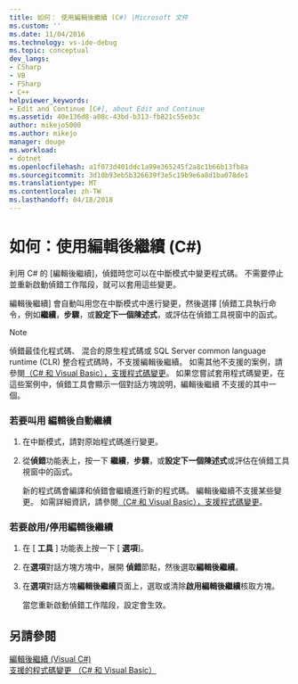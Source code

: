 ```yaml
---
title: 如何： 使用編輯後繼續 (C#) |Microsoft 文件
ms.custom: ''
ms.date: 11/04/2016
ms.technology: vs-ide-debug
ms.topic: conceptual
dev_langs:
- CSharp
- VB
- FSharp
- C++
helpviewer_keywords:
- Edit and Continue [C#], about Edit and Continue
ms.assetid: 40e136d8-a08c-43bd-b313-fb821c55eb3c
author: mikejo5000
ms.author: mikejo
manager: douge
ms.workload:
- dotnet
ms.openlocfilehash: a1f073d401ddc1a99e365245f2a8c1b66b13fb8a
ms.sourcegitcommit: 3d10b93eb5b326639f3e5c19b9e6a8d1ba078de1
ms.translationtype: MT
ms.contentlocale: zh-TW
ms.lasthandoff: 04/18/2018
---
```

# <a name="how-to-use-edit-and-continue-c"></a>如何：使用編輯後繼續 (C#)
利用 C# 的 [編輯後繼續]，偵錯時您可以在中斷模式中變更程式碼。 不需要停止並重新啟動偵錯工作階段，就可以套用這些變更。  
  
 編輯後繼續] 會自動叫用您在中斷模式中進行變更，然後選擇 [偵錯工具執行命令，例如**繼續**，**步驟**，或**設定下一個陳述式**，或評估在偵錯工具視窗中的函式。  
  
> [!NOTE]
>  偵錯最佳化程式碼、 混合的原生程式碼或 SQL Server common language runtime (CLR) 整合程式碼時，不支援編輯後繼續。 如需其他不支援的案例，請參閱[（C# 和 Visual Basic），支援程式碼變更](../debugger/supported-code-changes-csharp.md)。 如果您嘗試套用程式碼變更，在這些案例中，偵錯工具會顯示一個對話方塊說明，編輯後繼續 不支援的其中一個。  
  
### <a name="to-invoke-edit-and-continue-automatically"></a>若要叫用 編輯後自動繼續  
  
1.  在中斷模式，請對原始程式碼進行變更。  
  
2.  從**偵錯**功能表上，按一下 **繼續**，**步驟**，或**設定下一個陳述式**或評估在偵錯工具視窗中的函式。  
  
     新的程式碼會編譯和偵錯會繼續進行新的程式碼。 編輯後繼續不支援某些變更。 如需詳細資訊，請參閱[（C# 和 Visual Basic），支援程式碼變更](../debugger/supported-code-changes-csharp.md)。  
  
### <a name="to-enabledisable-edit-and-continue"></a>若要啟用/停用編輯後繼續   
  
1.  在 [ **工具** ] 功能表上按一下 [ **選項**]。  
  
2.  在**選項**對話方塊方塊中，展開 **偵錯**節點，然後選取**編輯後繼續**。  
  
3.  在**選項**對話方塊**編輯後繼續**頁面上，選取或清除**啟用編輯後繼續**核取方塊。  
  
     當您重新啟動偵錯工作階段，設定會生效。  
  
## <a name="see-also"></a>另請參閱  
 [編輯後繼續 (Visual C#)](../debugger/edit-and-continue-visual-csharp.md)   
 [支援的程式碼變更 （C# 和 Visual Basic）](../debugger/supported-code-changes-csharp.md)   